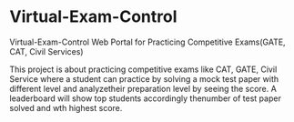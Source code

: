 # Virtual-Exam-Control

Virtual-Exam-Control Web Portal for Practicing Competitive Exams(GATE, CAT, Civil Services)

This project is about practicing competitive exams like CAT, GATE, Civil Service where a student can practice by solving a mock test paper with different level and analyzetheir preparation level by seeing the score. A leaderboard will show top students accordingly thenumber of test paper solved and wth highest score.
